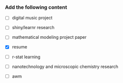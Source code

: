 ### Add the following content

* [ ] digital music project

* [ ] shiny/learnr research

* [ ] mathematical modeling project paper 

* [X] resume 

* [ ] r-stat learning

* [ ] nanotechnology and microscopic chemistry research

* [ ] awm
